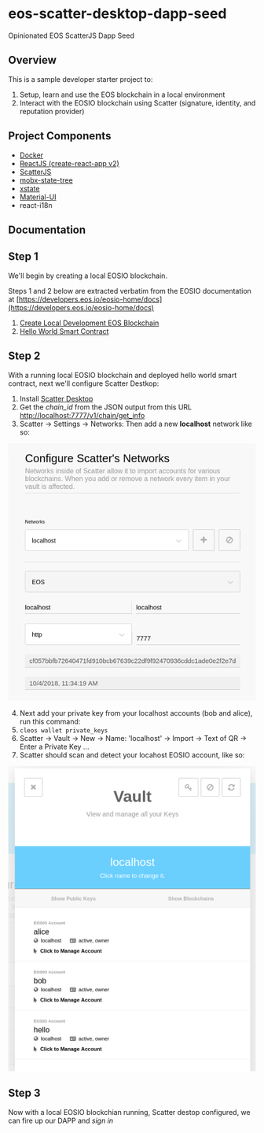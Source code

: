 # eos-scatter-desktop-dapp-seed

Opinionated EOS ScatterJS Dapp Seed

## Overview

This is a sample developer starter project to:

1. Setup, learn and use the EOS blockchain in a local environment
2. Interact with the EOSIO blockchain using Scatter (signature, identity, and reputation provider)

## Project Components

- [Docker](https://www.docker.com/)
- [ReactJS (create-react-app v2)](https://github.com/facebook/create-react-app)
- [ScatterJS](https://github.com/GetScatter/scatter-js)
- [mobx-state-tree](https://github.com/mobxjs/mobx-state-tree)
- [xstate](http://davidkpiano.github.io/xstate/docs/#/)
- [Material-UI](https://material-ui.com/)
- react-i18n

## Documentation

## Step 1

We'll begin by creating a local EOSIO blockchain.

Steps 1 and 2 below are extracted verbatim from the EOSIO documentation at [https://developers.eos.io/eosio-home/docs](https://developers.eos.io/eosio-home/docs)

1. [Create Local Development EOS Blockchain](docs/create_blockchain.md)
2. [Hello World Smart Contract](docs/hello_world.md)

## Step 2

With a running local EOSIO blockchain and deployed hello world smart contract, next we'll configure Scatter Destkop:

1. Install [Scatter Desktop](https://github.com/GetScatter/ScatterDesktop/releases)
2. Get the _chain_id_ from the JSON output from this URL [http://localhost:7777/v1/chain/get_info](http://localhost:7777/v1/chain/get_info)
3. Scatter -> Settings -> Networks: Then add a new **localhost** network like so:

![scatter1.png](docs/images/scatter1.png)

4. Next add your private key from your localhost accounts (bob and alice), run this command:
5. `cleos wallet private_keys`
6. Scatter -> Vault -> New -> Name: 'localhost' -> Import -> Text of QR -> Enter a Private Key ...
7. Scatter should scan and detect your locahost EOSIO account, like so:

![scatter2.png](docs/images/scatter2.png)

## Step 3

Now with a local EOSIO blockchian running, Scatter destop configured, we can fire up our DAPP and _sign in_
